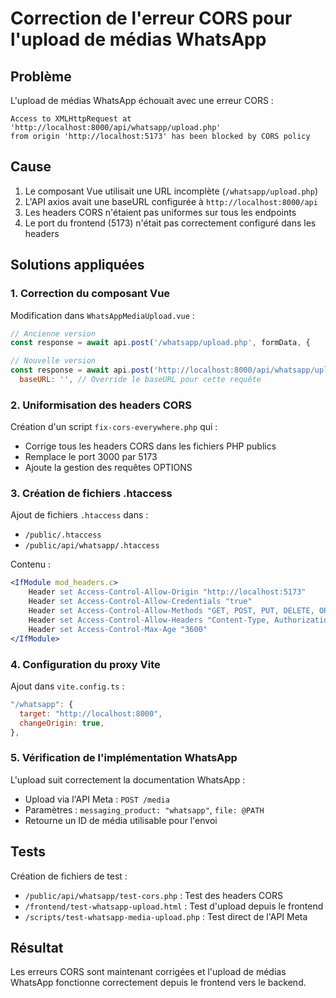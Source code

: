 # Correction de l'erreur CORS pour l'upload de médias WhatsApp

## Problème
L'upload de médias WhatsApp échouait avec une erreur CORS :
```
Access to XMLHttpRequest at 'http://localhost:8000/api/whatsapp/upload.php' 
from origin 'http://localhost:5173' has been blocked by CORS policy
```

## Cause
1. Le composant Vue utilisait une URL incomplète (`/whatsapp/upload.php`)
2. L'API axios avait une baseURL configurée à `http://localhost:8000/api`
3. Les headers CORS n'étaient pas uniformes sur tous les endpoints
4. Le port du frontend (5173) n'était pas correctement configuré dans les headers

## Solutions appliquées

### 1. Correction du composant Vue
Modification dans `WhatsAppMediaUpload.vue` :
```javascript
// Ancienne version
const response = await api.post('/whatsapp/upload.php', formData, {

// Nouvelle version
const response = await api.post('http://localhost:8000/api/whatsapp/upload.php', formData, {
  baseURL: '', // Override le baseURL pour cette requête
```

### 2. Uniformisation des headers CORS
Création d'un script `fix-cors-everywhere.php` qui :
- Corrige tous les headers CORS dans les fichiers PHP publics
- Remplace le port 3000 par 5173
- Ajoute la gestion des requêtes OPTIONS

### 3. Création de fichiers .htaccess
Ajout de fichiers `.htaccess` dans :
- `/public/.htaccess`
- `/public/api/whatsapp/.htaccess`

Contenu :
```apache
<IfModule mod_headers.c>
    Header set Access-Control-Allow-Origin "http://localhost:5173"
    Header set Access-Control-Allow-Credentials "true"
    Header set Access-Control-Allow-Methods "GET, POST, PUT, DELETE, OPTIONS"
    Header set Access-Control-Allow-Headers "Content-Type, Authorization, X-Requested-With"
    Header set Access-Control-Max-Age "3600"
</IfModule>
```

### 4. Configuration du proxy Vite
Ajout dans `vite.config.ts` :
```javascript
"/whatsapp": {
  target: "http://localhost:8000",
  changeOrigin: true,
},
```

### 5. Vérification de l'implémentation WhatsApp
L'upload suit correctement la documentation WhatsApp :
- Upload via l'API Meta : `POST /media`
- Paramètres : `messaging_product: "whatsapp"`, `file: @PATH`
- Retourne un ID de média utilisable pour l'envoi

## Tests
Création de fichiers de test :
- `/public/api/whatsapp/test-cors.php` : Test des headers CORS
- `/frontend/test-whatsapp-upload.html` : Test d'upload depuis le frontend
- `/scripts/test-whatsapp-media-upload.php` : Test direct de l'API Meta

## Résultat
Les erreurs CORS sont maintenant corrigées et l'upload de médias WhatsApp fonctionne correctement depuis le frontend vers le backend.